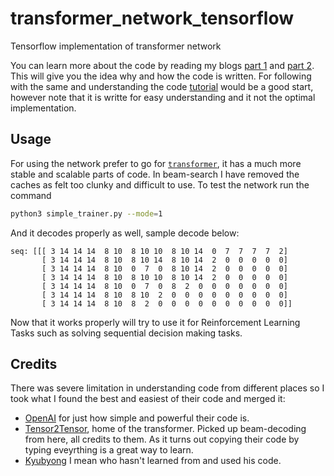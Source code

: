 # transformer_network_tensorflow
Tensorflow implementation of transformer network

You can learn more about the code by reading my blogs [part 1](https://medium.com/datadriveninvestor/lets-build-attention-is-all-you-need-1-2-de377cebe22) and [part 2](https://medium.com/datadriveninvestor/lets-build-attention-is-all-you-need-2-2-11d9a29219c4). This will give you the idea why and how the code is written. For following with the same and understanding the code [tutorial](./tutorial) would be a good start, however note that it is writte for easy understanding and it not the optimal implementation.

## Usage

For using the network prefer to go for [`transformer`](./transformer), it has a much more stable and scalable parts of code. In beam-search I have removed the caches as felt too clunky and difficult to use. To test the network run the command
```bash
python3 simple_trainer.py --mode=1
```

And it decodes properly as well, sample decode below:
```
seq: [[[ 3 14 14 14  8 10  8 10 10  8 10 14  0  7  7  7  7  2]
       [ 3 14 14 14  8 10  8 10 14  8 10 14  2  0  0  0  0  0]
       [ 3 14 14 14  8 10  0  7  0  8 10 14  2  0  0  0  0  0]
       [ 3 14 14 14  8 10  8 10 10  8 10 14  2  0  0  0  0  0]
       [ 3 14 14 14  8 10  0  7  0  8  2  0  0  0  0  0  0  0]
       [ 3 14 14 14  8 10  8 10  2  0  0  0  0  0  0  0  0  0]
       [ 3 14 14 14  8 10  8  2  0  0  0  0  0  0  0  0  0  0]]
```

Now that it works properly will try to use it for Reinforcement Learning Tasks such as solving sequential decision making tasks.

## Credits

There was severe limitation in understanding code from different places so I took what I found the best and easiest of their code and merged it:
* [OpenAI](https://github.com/openai/gpt-2) for just how simple and powerful their code is.
* [Tensor2Tensor](https://github.com/tensorflow/tensor2tensor), home of the transformer. Picked up beam-decoding from here, all credits to them. As it turns out copying their code by typing eveyrthing is a great way to learn.
* [Kyubyong](https://github.com/Kyubyong) I mean who hasn't learned from and used his code.
